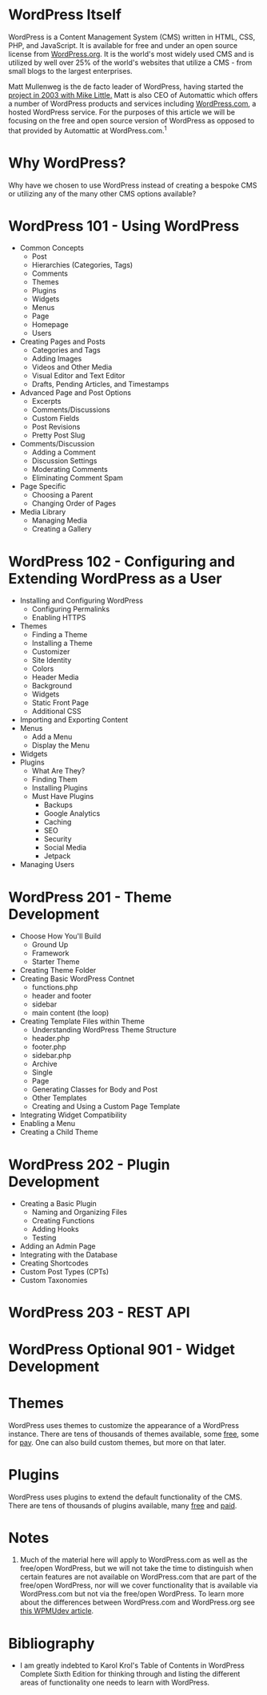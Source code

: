 # WordPress Itself
WordPress is a Content Management System (CMS) written in HTML, CSS, PHP, and JavaScript. It is available for free and under an open source license from [WordPress.org](wordpress.org). It is the world's most widely used CMS and is utilized by well over 25% of the world's websites that utilize a CMS - from small blogs to the largest enterprises.

Matt Mullenweg is the de facto leader of WordPress, having started the [project in 2003 with Mike Little.](wordpress.org/about/) Matt is also CEO of Automattic which offers a number of WordPress products and services including [WordPress.com](wordpress.com), a hosted WordPress service. For the purposes of this article we will be focusing on the free and open source version of WordPress as opposed to that provided by Automattic at WordPress.com.<sup>1</sup>

# Why WordPress?
Why have we chosen to use WordPress instead of creating a bespoke CMS or utilizing any of the many other CMS options available?



# WordPress 101 - Using WordPress
- Common Concepts
  - Post
  - Hierarchies (Categories, Tags)
  - Comments
  - Themes
  - Plugins
  - Widgets
  - Menus
  - Page
  - Homepage
  - Users
- Creating Pages and Posts
  - Categories and Tags
  - Adding Images
  - Videos and Other Media
  - Visual Editor and Text Editor
  - Drafts, Pending Articles, and Timestamps
- Advanced Page and Post Options
  - Excerpts
  - Comments/Discussions
  - Custom Fields
  - Post Revisions
  - Pretty Post Slug
- Comments/Discussion
  - Adding a Comment
  - Discussion Settings
  - Moderating Comments
  - Eliminating Comment Spam
- Page Specific
  - Choosing a Parent
  - Changing Order of Pages
- Media Library
  - Managing Media
  - Creating a Gallery
  
# WordPress 102 - Configuring and Extending WordPress as a User
- Installing and Configuring WordPress
  - Configuring Permalinks
  - Enabling HTTPS
- Themes
  - Finding a Theme
  - Installing a Theme
  - Customizer
  - Site Identity
  - Colors
  - Header Media
  - Background
  - Widgets
  - Static Front Page
  - Additional CSS
- Importing and Exporting Content
- Menus
  - Add a Menu
  - Display the Menu
- Widgets
- Plugins
  - What Are They?
  - Finding Them
  - Installing Plugins
  - Must Have Plugins
    - Backups
    - Google Analytics
    - Caching
    - SEO
    - Security
    - Social Media
    - Jetpack
 - Managing Users

# WordPress 201 - Theme Development
- Choose How You'll Build
  - Ground Up
  - Framework
  - Starter Theme
- Creating Theme Folder
- Creating Basic WordPress Contnet
  - functions.php
  - header and footer
  - sidebar
  - main content (the loop)
- Creating Template Files within Theme
  - Understanding WordPress Theme Structure
  - header.php
  - footer.php
  - sidebar.php
  - Archive
  - Single
  - Page
  - Generating Classes for Body and Post
  - Other Templates
  - Creating and Using a Custom Page Template
- Integrating Widget Compatibility
- Enabling a Menu
- Creating a Child Theme

# WordPress 202 - Plugin Development
- Creating a Basic Plugin
  - Naming and Organizing Files
  - Creating Functions
  - Adding Hooks
  - Testing
- Adding an Admin Page
- Integrating with the Database
- Creating Shortcodes
- Custom Post Types (CPTs)
- Custom Taxonomies

# WordPress 203 - REST API

# WordPress Optional 901 - Widget Development


# Themes
WordPress uses themes to customize the appearance of a WordPress instance. There are tens of thousands of themes available, some [free](wordpress.org/themes), some for [pay](themeforest.net). One can also build custom themes, but more on that later.

# Plugins
WordPress uses plugins to extend the default functionality of the CMS. There are tens of thousands of plugins available, many [free](wordpress.org/plugins/) and [paid](codecanyon.net).

# Notes
1. Much of the material here will apply to WordPress.com as well as the free/open WordPress, but we will not take the time to distinguish when certain features are not available on WordPress.com that are part of the free/open WordPress, nor will we cover functionality that is available via WordPress.com but not via the free/open WordPress. To learn more about the differences between WordPress.com and WordPress.org see [this WPMUdev article](https://premium.wpmudev.org/blog/wordpress-com-and-wordpress-org/).

# Bibliography
- I am greatly indebted to Karol Krol's Table of Contents in WordPress Complete Sixth Edition for thinking through and listing the different areas of functionality one needs to learn with WordPress.
